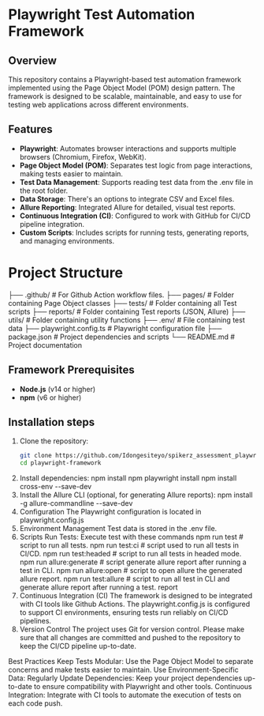 # Playwright Test Automation Framework

## Overview
This repository contains a Playwright-based test automation framework implemented using the Page Object Model (POM) design pattern. The framework is designed to be scalable, maintainable, and easy to use for testing web applications across different environments.

## Features
- **Playwright**: Automates browser interactions and supports multiple browsers (Chromium, Firefox, WebKit).
- **Page Object Model (POM)**: Separates test logic from page interactions, making tests easier to maintain.
- **Test Data Management**: Supports reading test data from the .env file in the root folder.
- **Data Storage**: There's an options to integrate CSV and Excel files.
- **Allure Reporting**: Integrated Allure for detailed, visual test reports.
- **Continuous Integration (CI)**: Configured to work with GitHub for CI/CD pipeline integration.
- **Custom Scripts**: Includes scripts for running tests, generating reports, and managing environments.

# Project Structure
├── .github/ # For Github Action workflow files.
├── pages/ # Folder containing Page Object classes
├── tests/ # Folder containing all Test scripts
├── reports/ # Folder containing Test reports (JSON, Allure)
├── utils/ # Folder containing utility functions
├── .env/ # File containing test data
├── playwright.config.ts # Playwright configuration file
├── package.json # Project dependencies and scripts
└── README.md # Project documentation


## Framework Prerequisites
- **Node.js** (v14 or higher)
- **npm** (v6 or higher)

## Installation steps
1. Clone the repository:
   ```bash
   git clone https://github.com/Idongesiteyo/spikerz_assessment_playwright.git
   cd playwright-framework
2. Install dependencies:
  npm install
  npm playwright install
  npm install cross-env --save-dev
3. Install the Allure CLI (optional, for generating Allure reports):
   npm install -g allure-commandline --save-dev
4. Configuration
   The Playwright configuration is located in playwright.config.js
5. Environment Management
Test data is stored in the .env file. 
6. Scripts
   Run Tests: Execute test with these commands
   npm run test   # script to run all tests.
   npm run test:ci  # script used to run all tests in CI/CD.
   npm run test:headed # script to run all tests in headed mode.
   npm run allure:generate  # script generate allure report after running a test in CLI.
   npm run allure:open      # script to open allure the generated allure report.
   npm run test:allure      # script to run all test in CLI and generate allure report after running a test.
   report
7. Continuous Integration (CI)
   The framework is designed to be integrated with CI tools like Github Actions. The playwright.config.js is configured to support CI environments, ensuring tests run reliably on CI/CD pipelines.
8. Version Control
   The project uses Git for version control. Please make sure that all changes are committed and pushed to the repository to keep the CI/CD pipeline up-to-date.

Best Practices
Keep Tests Modular: Use the Page Object Model to separate concerns and make tests easier to maintain.
Use Environment-Specific Data:
Regularly Update Dependencies: Keep your project dependencies up-to-date to ensure compatibility with Playwright and other tools.
Continuous Integration: Integrate with CI tools to automate the execution of tests on each code push.

   
